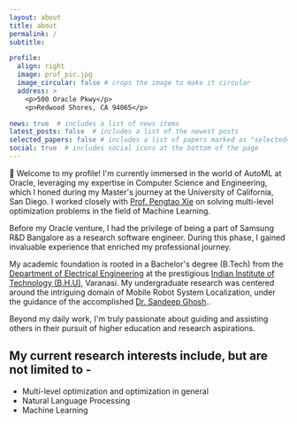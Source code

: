 ```yaml
---
layout: about
title: about
permalink: /
subtitle: 

profile:
  align: right
  image: prof_pic.jpg
  image_circular: false # crops the image to make it circular
  address: >
    <p>500 Oracle Pkwy</p>
    <p>Redwood Shores, CA 94065</p>

news: true  # includes a list of news items
latest_posts: false  # includes a list of the newest posts
selected_papers: false # includes a list of papers marked as "selected={true}"
social: true  # includes social icons at the bottom of the page
---
```


👋 Welcome to my profile! I'm currently immersed in the world of AutoML at Oracle, leveraging my expertise in Computer Science and Engineering, which I honed during my Master's journey at the University of California, San Diego.  I worked closely with [Prof. Pengtao Xie](https://pengtaoxie.github.io/) on solving multi-level optimization problems in the field of Machine Learning.

Before my Oracle venture, I had the privilege of being a part of Samsung R&D Bangalore as a research software engineer. During this phase, I gained invaluable experience that enriched my professional journey.

My academic foundation is rooted in a Bachelor's degree (B.Tech) from the [Department of Electrical Engineering](https://www.iitbhu.ac.in/dept/eee) at the prestigious [Indian Institute of Technology (B.H.U)](https://www.iitbhu.ac.in/), Varanasi. My undergraduate research was centered around the intriguing domain of Mobile Robot System Localization, under the guidance of the accomplished [Dr. Sandeep Ghosh](https://www.iitbhu.ac.in/dept/eee/people/sghosheee)..

Beyond my daily work, I'm truly passionate about guiding and assisting others in their pursuit of higher education and research aspirations. 


## My current research interests include, but are not limited to -

- Multi-level optimization and optimization in general
- Natural Language Processing
- Machine Learning


<!-- Write your biography here. Tell the world about yourself. Link to your favorite [subreddit](http://reddit.com). You can put a picture in, too. The code is already in, just name your picture `prof_pic.jpg` and put it in the `img/` folder.

Put your address / P.O. box / other info right below your picture. You can also disable any of these elements by editing `profile` property of the YAML header of your `_pages/about.md`. Edit `_bibliography/papers.bib` and Jekyll will render your [publications page](/al-folio/publications/) automatically.

Link to your social media connections, too. This theme is set up to use [Font Awesome icons](http://fortawesome.github.io/Font-Awesome/) and [Academicons](https://jpswalsh.github.io/academicons/), like the ones below. Add your Facebook, Twitter, LinkedIn, Google Scholar, or just disable all of them. -->
